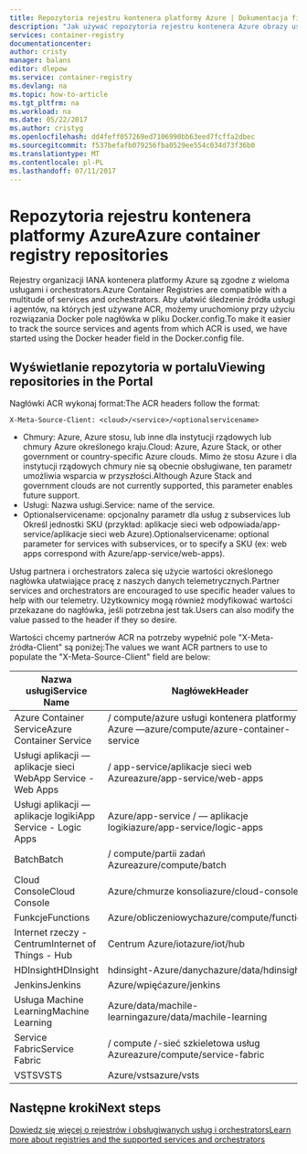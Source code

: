 ```yaml
---
title: Repozytoria rejestru kontenera platformy Azure | Dokumentacja firmy Microsoft
description: "Jak używać repozytoria rejestru kontenera Azure obrazy usługi Docker"
services: container-registry
documentationcenter: 
author: cristy
manager: balans
editor: dlepow
ms.service: container-registry
ms.devlang: na
ms.topic: how-to-article
ms.tgt_pltfrm: na
ms.workload: na
ms.date: 05/22/2017
ms.author: cristyg
ms.openlocfilehash: dd4feff057269ed7106990bb63eed7fcffa2dbec
ms.sourcegitcommit: f537befafb079256fba0529ee554c034d73f36b0
ms.translationtype: MT
ms.contentlocale: pl-PL
ms.lasthandoff: 07/11/2017
---
```

# <a name="azure-container-registry-repositories"></a><span data-ttu-id="9a6a7-103">Repozytoria rejestru kontenera platformy Azure</span><span class="sxs-lookup"><span data-stu-id="9a6a7-103">Azure container registry repositories</span></span>

<span data-ttu-id="9a6a7-104">Rejestry organizacji IANA kontenera platformy Azure są zgodne z wieloma usługami i orchestrators.</span><span class="sxs-lookup"><span data-stu-id="9a6a7-104">Azure Container Registries are compatible with a multitude of services and orchestrators.</span></span> <span data-ttu-id="9a6a7-105">Aby ułatwić śledzenie źródła usługi i agentów, na których jest używane ACR, możemy uruchomiony przy użyciu rozwiązania Docker pole nagłówka w pliku Docker.config.</span><span class="sxs-lookup"><span data-stu-id="9a6a7-105">To make it easier to track the source services and agents from which ACR is used, we have started using the Docker header field in the Docker.config file.</span></span>



## <a name="viewing-repositories-in-the-portal"></a><span data-ttu-id="9a6a7-106">Wyświetlanie repozytoria w portalu</span><span class="sxs-lookup"><span data-stu-id="9a6a7-106">Viewing repositories in the Portal</span></span>

<span data-ttu-id="9a6a7-107">Nagłówki ACR wykonaj format:</span><span class="sxs-lookup"><span data-stu-id="9a6a7-107">The ACR headers follow the format:</span></span>
```
X-Meta-Source-Client: <cloud>/<service>/<optionalservicename>
```

* <span data-ttu-id="9a6a7-108">Chmury: Azure, Azure stosu, lub inne dla instytucji rządowych lub chmury Azure określonego kraju.</span><span class="sxs-lookup"><span data-stu-id="9a6a7-108">Cloud: Azure, Azure Stack, or other government or country-specific Azure clouds.</span></span> <span data-ttu-id="9a6a7-109">Mimo że stosu Azure i dla instytucji rządowych chmury nie są obecnie obsługiwane, ten parametr umożliwia wsparcia w przyszłości.</span><span class="sxs-lookup"><span data-stu-id="9a6a7-109">Although Azure Stack and government clouds are not currently supported, this parameter enables future support.</span></span>
* <span data-ttu-id="9a6a7-110">Usługi: Nazwa usługi.</span><span class="sxs-lookup"><span data-stu-id="9a6a7-110">Service: name of the service.</span></span>
* <span data-ttu-id="9a6a7-111">Optionalservicename: opcjonalny parametr dla usług z subservices lub Określ jednostki SKU (przykład: aplikacje sieci web odpowiada/app-service/aplikacje sieci web Azure).</span><span class="sxs-lookup"><span data-stu-id="9a6a7-111">Optionalservicename: optional parameter for services with subservices, or to specify a SKU (ex: web apps correspond with Azure/app-service/web-apps).</span></span>

<span data-ttu-id="9a6a7-112">Usług partnera i orchestrators zaleca się użycie wartości określonego nagłówka ułatwiające pracę z naszych danych telemetrycznych.</span><span class="sxs-lookup"><span data-stu-id="9a6a7-112">Partner services and orchestrators are encouraged to use specific header values to help with our telemetry.</span></span> <span data-ttu-id="9a6a7-113">Użytkownicy mogą również modyfikować wartości przekazane do nagłówka, jeśli potrzebna jest tak.</span><span class="sxs-lookup"><span data-stu-id="9a6a7-113">Users can also modify the value passed to the header if they so desire.</span></span>

<span data-ttu-id="9a6a7-114">Wartości chcemy partnerów ACR na potrzeby wypełnić pole "X-Meta-źródła-Client" są poniżej:</span><span class="sxs-lookup"><span data-stu-id="9a6a7-114">The values we want ACR partners to use to populate the "X-Meta-Source-Client" field are below:</span></span>

| <span data-ttu-id="9a6a7-115">Nazwa usługi</span><span class="sxs-lookup"><span data-stu-id="9a6a7-115">Service Name</span></span>              | <span data-ttu-id="9a6a7-116">Nagłówek</span><span class="sxs-lookup"><span data-stu-id="9a6a7-116">Header</span></span>                                |
| ------------------------- | ------------------------------------- |
| <span data-ttu-id="9a6a7-117">Azure Container Service</span><span class="sxs-lookup"><span data-stu-id="9a6a7-117">Azure Container Service</span></span>   | <span data-ttu-id="9a6a7-118">/ compute/azure usługi kontenera platformy Azure —</span><span class="sxs-lookup"><span data-stu-id="9a6a7-118">azure/compute/azure-container-service</span></span> |
| <span data-ttu-id="9a6a7-119">Usługi aplikacji — aplikacje sieci Web</span><span class="sxs-lookup"><span data-stu-id="9a6a7-119">App Service - Web Apps</span></span>    | <span data-ttu-id="9a6a7-120">/ app-service/aplikacje sieci web Azure</span><span class="sxs-lookup"><span data-stu-id="9a6a7-120">azure/app-service/web-apps</span></span>            |
| <span data-ttu-id="9a6a7-121">Usługi aplikacji — aplikacje logiki</span><span class="sxs-lookup"><span data-stu-id="9a6a7-121">App Service - Logic Apps</span></span>  | <span data-ttu-id="9a6a7-122">Azure/app-service / — aplikacje logiki</span><span class="sxs-lookup"><span data-stu-id="9a6a7-122">azure/app-service/logic-apps</span></span>          |
| <span data-ttu-id="9a6a7-123">Batch</span><span class="sxs-lookup"><span data-stu-id="9a6a7-123">Batch</span></span>                     | <span data-ttu-id="9a6a7-124">/ compute/partii zadań Azure</span><span class="sxs-lookup"><span data-stu-id="9a6a7-124">azure/compute/batch</span></span>                   |
| <span data-ttu-id="9a6a7-125">Cloud Console</span><span class="sxs-lookup"><span data-stu-id="9a6a7-125">Cloud Console</span></span>             | <span data-ttu-id="9a6a7-126">Azure/chmurze konsoli</span><span class="sxs-lookup"><span data-stu-id="9a6a7-126">azure/cloud-console</span></span>                   |
| <span data-ttu-id="9a6a7-127">Funkcje</span><span class="sxs-lookup"><span data-stu-id="9a6a7-127">Functions</span></span>                 | <span data-ttu-id="9a6a7-128">Azure/obliczeniowych</span><span class="sxs-lookup"><span data-stu-id="9a6a7-128">azure/compute/functions</span></span>               |
| <span data-ttu-id="9a6a7-129">Internet rzeczy - Centrum</span><span class="sxs-lookup"><span data-stu-id="9a6a7-129">Internet of Things - Hub</span></span>  | <span data-ttu-id="9a6a7-130">Centrum Azure/iot</span><span class="sxs-lookup"><span data-stu-id="9a6a7-130">azure/iot/hub</span></span>                         |
| <span data-ttu-id="9a6a7-131">HDInsight</span><span class="sxs-lookup"><span data-stu-id="9a6a7-131">HDInsight</span></span>                 | <span data-ttu-id="9a6a7-132">hdinsight-Azure/danych</span><span class="sxs-lookup"><span data-stu-id="9a6a7-132">azure/data/hdinsight</span></span>                  |
| <span data-ttu-id="9a6a7-133">Jenkins</span><span class="sxs-lookup"><span data-stu-id="9a6a7-133">Jenkins</span></span>                   | <span data-ttu-id="9a6a7-134">Azure/wpięć</span><span class="sxs-lookup"><span data-stu-id="9a6a7-134">azure/jenkins</span></span>                         |
| <span data-ttu-id="9a6a7-135">Usługa Machine Learning</span><span class="sxs-lookup"><span data-stu-id="9a6a7-135">Machine Learning</span></span>          | <span data-ttu-id="9a6a7-136">Azure/data/machile-learning</span><span class="sxs-lookup"><span data-stu-id="9a6a7-136">azure/data/machile-learning</span></span>           |
| <span data-ttu-id="9a6a7-137">Service Fabric</span><span class="sxs-lookup"><span data-stu-id="9a6a7-137">Service Fabric</span></span>            | <span data-ttu-id="9a6a7-138">/ compute /-sieć szkieletowa usług Azure</span><span class="sxs-lookup"><span data-stu-id="9a6a7-138">azure/compute/service-fabric</span></span>          |
| <span data-ttu-id="9a6a7-139">VSTS</span><span class="sxs-lookup"><span data-stu-id="9a6a7-139">VSTS</span></span>                      | <span data-ttu-id="9a6a7-140">Azure/vsts</span><span class="sxs-lookup"><span data-stu-id="9a6a7-140">azure/vsts</span></span>                            |


## <a name="next-steps"></a><span data-ttu-id="9a6a7-141">Następne kroki</span><span class="sxs-lookup"><span data-stu-id="9a6a7-141">Next steps</span></span>
[<span data-ttu-id="9a6a7-142">Dowiedz się więcej o rejestrów i obsługiwanych usług i orchestrators</span><span class="sxs-lookup"><span data-stu-id="9a6a7-142">Learn more about registries and the supported services and orchestrators</span></span>](container-registry-intro.md)
